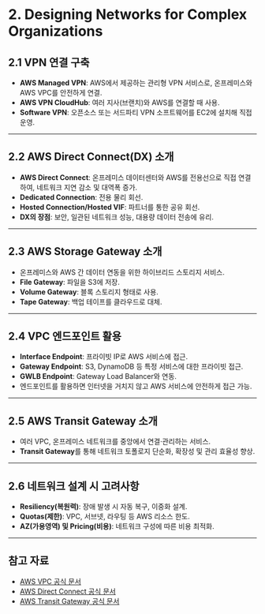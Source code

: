 # 2. Designing Networks for Complex Organizations

## 2.1 VPN 연결 구축

- **AWS Managed VPN**: AWS에서 제공하는 관리형 VPN 서비스로, 온프레미스와 AWS VPC를 안전하게 연결.
- **AWS VPN CloudHub**: 여러 지사(브랜치)와 AWS를 연결할 때 사용.
- **Software VPN**: 오픈소스 또는 서드파티 VPN 소프트웨어를 EC2에 설치해 직접 운영.

---

## 2.2 AWS Direct Connect(DX) 소개

- **AWS Direct Connect**: 온프레미스 데이터센터와 AWS를 전용선으로 직접 연결하여, 네트워크 지연 감소 및 대역폭 증가.
- **Dedicated Connection**: 전용 물리 회선.
- **Hosted Connection/Hosted VIF**: 파트너를 통한 공유 회선.
- **DX의 장점**: 보안, 일관된 네트워크 성능, 대용량 데이터 전송에 유리.

---

## 2.3 AWS Storage Gateway 소개

- 온프레미스와 AWS 간 데이터 연동을 위한 하이브리드 스토리지 서비스.
- **File Gateway**: 파일을 S3에 저장.
- **Volume Gateway**: 블록 스토리지 형태로 사용.
- **Tape Gateway**: 백업 테이프를 클라우드로 대체.

---

## 2.4 VPC 엔드포인트 활용

- **Interface Endpoint**: 프라이빗 IP로 AWS 서비스에 접근.
- **Gateway Endpoint**: S3, DynamoDB 등 특정 서비스에 대한 프라이빗 접근.
- **GWLB Endpoint**: Gateway Load Balancer와 연동.
- 엔드포인트를 활용하면 인터넷을 거치지 않고 AWS 서비스에 안전하게 접근 가능.

---

## 2.5 AWS Transit Gateway 소개

- 여러 VPC, 온프레미스 네트워크를 중앙에서 연결·관리하는 서비스.
- **Transit Gateway**를 통해 네트워크 토폴로지 단순화, 확장성 및 관리 효율성 향상.

---

## 2.6 네트워크 설계 시 고려사항

- **Resiliency(복원력)**: 장애 발생 시 자동 복구, 이중화 설계.
- **Quotas(제한)**: VPC, 서브넷, 라우팅 등 AWS 리소스 한도.
- **AZ(가용영역) 및 Pricing(비용)**: 네트워크 구성에 따른 비용 최적화.

---

## 참고 자료

- [AWS VPC 공식 문서](https://docs.aws.amazon.com/ko_kr/vpc/latest/userguide/what-is-amazon-vpc.html)
- [AWS Direct Connect 공식 문서](https://docs.aws.amazon.com/ko_kr/directconnect/latest/UserGuide/Welcome.html)
- [AWS Transit Gateway 공식 문서](https://docs.aws.amazon.com/ko_kr/vpc/latest/tgw/what-is-transit-gateway.html)
